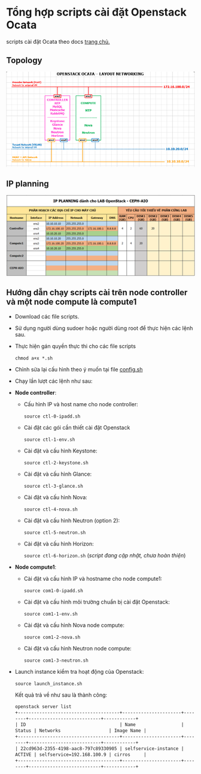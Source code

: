 # Tổng hợp scripts cài đặt Openstack Ocata

scripts cài đặt Ocata theo docs [trang chủ.](https://docs.openstack.org/ocata/install-guide-ubuntu)

## Topology 

![img](../Keystone/images/topo_ocata.png)

## IP planning

![img](../Keystone/images/ipplan.png)

## Hướng dẫn chạy scripts cài trên node controller và một node compute là compute1

- Download các file scripts.

- Sử dụng người dùng sudoer hoặc người dùng root để thực hiện các lệnh sau.

- Thực hiện gán quyền thực thi cho các file scripts

  `chmod a+x *.sh`

- Chỉnh sửa lại cấu hình theo ý muốn tại file [config.sh](./config.sh)

- Chạy lần lượt các lệnh như sau:

- **Node controller**:

	- Cấu hình IP và host name cho node controller:

		`source ctl-0-ipadd.sh`

	- Cài đặt các gói cần thiết cài đặt Openstack

		`source ctl-1-env.sh`

	- Cài đặt và cấu hình Keystone:

		`source ctl-2-keystone.sh`

	- Cài đặt và cấu hình Glance:

		`source ctl-3-glance.sh`

	- Cài đặt và cấu hình Nova:

		`source ctl-4-nova.sh`

	- Cài đặt và cấu hình Neutron (option 2):

		`source ctl-5-neutron.sh`

	- Cài đặt và cấu hình Horizon: 

		`source ctl-6-horizon.sh` (*script đang cập nhật, chưa hoàn thiện*)

- **Node compute1**:

	- Cài đặt và cấu hình IP và hostname cho node compute1:

		`source com1-0-ipadd.sh`

	- Cài đặt và cấu hình môi trường chuẩn bị cài đặt Openstack:

		`source com1-1-env.sh`

	- Cài đặt và cấu hình Nova node compute:

		`source com1-2-nova.sh`

	- Cài đặt và cấu hình Neutron node compute:

		`source com1-3-neutron.sh`

- Launch instance kiểm tra hoạt động của Openstack: 

	`source launch_instance.sh`

	Kết quả trả về như sau là thành công: 

	```
	openstack server list
	+--------------------------------------+----------------------+--------+---------------------------+------------+
	| ID                                   | Name                 | Status | Networks                  | Image Name |
	+--------------------------------------+----------------------+--------+---------------------------+------------+
	| 22cd963d-2355-4198-aac8-797c89330905 | selfservice-instance | ACTIVE | selfservice=192.168.100.9 | cirros     |
	+--------------------------------------+----------------------+--------+---------------------------+------------+
	```
